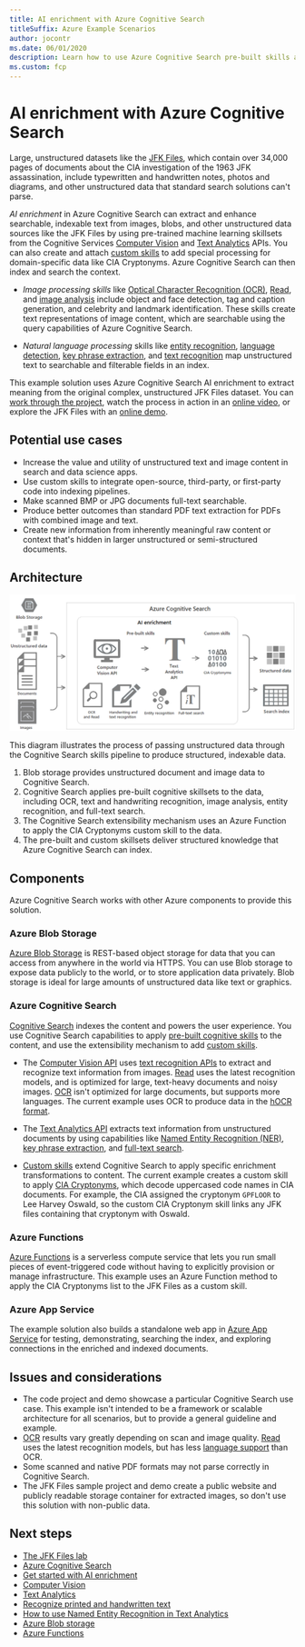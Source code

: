 ```yaml
---
title: AI enrichment with Azure Cognitive Search
titleSuffix: Azure Example Scenarios
author: jocontr
ms.date: 06/01/2020
description: Learn how to use Azure Cognitive Search pre-built skills and custom extensibility to enrich large unstructured data sets into indexable structured data.
ms.custom: fcp
---
```


# AI enrichment with Azure Cognitive Search

Large, unstructured datasets like the [JFK Files](https://www.archives.gov/research/jfk/2017-release), which contain over 34,000 pages of documents about the CIA investigation of the 1963 JFK assassination, include typewritten and handwritten notes, photos and diagrams, and other unstructured data that standard search solutions can't parse.

*AI enrichment* in Azure Cognitive Search can extract and enhance searchable, indexable text from images, blobs, and other unstructured data sources like the JFK Files by using pre-trained machine learning skillsets from the Cognitive Services [Computer Vision](https://docs.microsoft.com/azure/cognitive-services/computer-vision/home) and [Text Analytics](https://docs.microsoft.com/azure/cognitive-services/text-analytics/overview) APIs. You can also create and attach [custom skills](https://docs.microsoft.com/azure/search/cognitive-search-custom-skill-interface) to add special processing for domain-specific data like CIA Cryptonyms. Azure Cognitive Search can then index and search the context.

- *Image processing skills* like [Optical Character Recognition (OCR)](https://docs.microsoft.com/azure/search/cognitive-search-skill-ocr), [Read](https://docs.microsoft.com/azure/cognitive-services/computer-vision/concept-recognizing-text#read-api), and [image analysis](https://docs.microsoft.com/azure/search/cognitive-search-skill-image-analysis) include object and face detection, tag and caption generation, and celebrity and landmark identification. These skills create text representations of image content, which are searchable using the query capabilities of Azure Cognitive Search.

- *Natural language processing* skills like [entity recognition](https://docs.microsoft.com/azure/search/cognitive-search-skill-entity-recognition), [language detection](https://docs.microsoft.com/azure/search/cognitive-search-skill-language-detection), [key phrase extraction](https://docs.microsoft.com/azure/search/cognitive-search-skill-keyphrases), and [text recognition](https://docs.microsoft.com/azure/cognitive-services/computer-vision/concept-recognizing-text) map unstructured text to searchable and filterable fields in an index.

This example solution uses Azure Cognitive Search AI enrichment to extract meaning from the original complex, unstructured JFK Files dataset. You can [work through the project](https://github.com/microsoft/AzureSearch_JFK_Files), watch the process in action in an [online video](https://channel9.msdn.com/Shows/AI-Show/Using-Cognitive-Search-to-Understand-the-JFK-Documents), or explore the JFK Files with an [online demo](https://aka.ms/jfkfiles-demo).

## Potential use cases

- Increase the value and utility of unstructured text and image content in search and data science apps.
- Use custom skills to integrate open-source, third-party, or first-party code into indexing pipelines.
- Make scanned BMP or JPG documents full-text searchable.
- Produce better outcomes than standard PDF text extraction for PDFs with combined image and text.
- Create new information from inherently meaningful raw content or context that's hidden in larger unstructured or semi-structured documents.

## Architecture

![Cognitive Search architecture to convert unstructured into structured data](../media/cognitive-search.png)

This diagram illustrates the process of passing unstructured data through the Cognitive Search skills pipeline to produce structured, indexable data.

1. Blob storage provides unstructured document and image data to Cognitive Search.
1. Cognitive Search applies pre-built cognitive skillsets to the data, including OCR, text and handwriting recognition, image analysis, entity recognition, and full-text search.
1. The Cognitive Search extensibility mechanism uses an Azure Function to apply the CIA Cryptonyms custom skill to the data.
1. The pre-built and custom skillsets deliver structured knowledge that Azure Cognitive Search can index.

## Components

Azure Cognitive Search works with other Azure components to provide this solution.

### Azure Blob Storage

[Azure Blob Storage](https://azure.microsoft.com/services/storage/blobs/) is REST-based object storage for data that you can access from anywhere in the world via HTTPS. You can use Blob storage to expose data publicly to the world, or to store application data privately. Blob storage is ideal for large amounts of unstructured data like text or graphics.

### Azure Cognitive Search

[Cognitive Search](https://azure.microsoft.com/services/search/) indexes the content and powers the user experience. You use Cognitive Search capabilities to apply [pre-built cognitive skills](https://docs.microsoft.com/azure/search/cognitive-search-predefined-skills) to the content, and use the extensibility mechanism to add [custom skills](https://docs.microsoft.com/azure/search/cognitive-search-custom-skill-interface).

- The [Computer Vision API](https://azure.microsoft.com/services/cognitive-services/computer-vision/) uses [text recognition APIs](https://docs.microsoft.com/azure/cognitive-services/computer-vision/concept-recognizing-text) to extract and recognize text information from images. [Read](https://docs.microsoft.com/azure/cognitive-services/computer-vision/concept-recognizing-text#read-api) uses the latest recognition models, and is optimized for large, text-heavy documents and noisy images. [OCR](https://docs.microsoft.com/azure/cognitive-services/computer-vision/concept-recognizing-text#ocr-optical-character-recognition-api) isn't optimized for large documents, but supports more languages. The current example uses OCR to produce data in the [hOCR format](https://en.wikipedia.org/wiki/HOCR).

- The [Text Analytics API](https://docs.microsoft.com/azure/cognitive-services/text-analytics/overview) extracts text information from unstructured documents by using capabilities like [Named Entity Recognition (NER)](https://docs.microsoft.com/azure/cognitive-services/text-analytics/how-tos/text-analytics-how-to-entity-linking), [key phrase extraction](https://docs.microsoft.com/azure/search/cognitive-search-skill-keyphrases), and [full-text search](https://docs.microsoft.com/azure/search/search-lucene-query-architecture).

- [Custom skills](https://docs.microsoft.com/azure/search/cognitive-search-custom-skill-interface) extend Cognitive Search to apply specific enrichment transformations to content. The current example creates a custom skill to apply [CIA Cryptonyms](https://www.maryferrell.org/php/cryptdb.php), which decode uppercased code names in CIA documents. For example, the CIA assigned the cryptonym `GPFLOOR` to Lee Harvey Oswald, so the custom CIA Cryptonym skill links any JFK files containing that cryptonym with Oswald.

### Azure Functions

[Azure Functions](https://docs.microsoft.com/azure/azure-functions/functions-overview) is a serverless compute service that lets you run small pieces of event-triggered code without having to explicitly provision or manage infrastructure. This example uses an Azure Function method to apply the CIA Cryptonyms list to the JFK Files as a custom skill.

### Azure App Service

The example solution also builds a standalone web app in [Azure App Service](https://docs.microsoft.com/azure/app-service/) for testing, demonstrating, searching the index, and exploring connections in the enriched and indexed documents.

## Issues and considerations

- The code project and demo showcase a particular Cognitive Search use case. This example isn't intended to be a framework or scalable architecture for all scenarios, but to provide a general guideline and example.
- [OCR](https://docs.microsoft.com/azure/cognitive-services/computer-vision/concept-recognizing-text#ocr-optical-character-recognition-api) results vary greatly depending on scan and image quality. [Read](https://docs.microsoft.com/azure/cognitive-services/computer-vision/concept-recognizing-text#read-api) uses the latest recognition models, but has less [language support](https://docs.microsoft.com/azure/cognitive-services/computer-vision/language-support#text-recognition) than OCR. 
- Some scanned and native PDF formats may not parse correctly in Cognitive Search.
- The JFK Files sample project and demo create a public website and publicly readable storage container for extracted images, so don't use this solution with non-public data.

## Next steps

- [The JFK Files lab](https://github.com/microsoft/AzureSearch_JFK_Files)
- [Azure Cognitive Search](https://docs.microsoft.com/azure/search/cognitive-search-resources-documentation)
- [Get started with AI enrichment](https://docs.microsoft.com/azure/search/cognitive-search-concept-intro)
- [Computer Vision](https://docs.microsoft.com/azure/cognitive-services/computer-vision/home)
- [Text Analytics](https://docs.microsoft.com/azure/cognitive-services/text-analytics/overview)
- [Recognize printed and handwritten text](https://docs.microsoft.com/azure/cognitive-services/computer-vision/concept-recognizing-text)
- [How to use Named Entity Recognition in Text Analytics](https://docs.microsoft.com/azure/cognitive-services/text-analytics/how-tos/text-analytics-how-to-entity-linking)
- [Azure Blob storage](https://docs.microsoft.com/azure/storage/blobs/storage-blobs-introduction)
- [Azure Functions](https://docs.microsoft.com/azure/azure-functions/)
